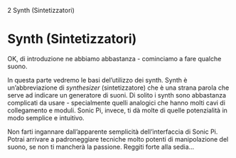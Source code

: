 2 Synth (Sintetizzatori)

# Synth (Sintetizzatori)

OK, di introduzione ne abbiamo abbastanza - cominciamo a fare qualche suono.

In questa parte vedremo le basi del’utilizzo dei synth. Synth è un’abbreviazione di *synthesizer* (sintetizzatore) che è una strana parola che serve ad indicare un generatore di suoni. Di solito i synth sono abbastanza complicati da usare - specialmente quelli analogici che hanno molti cavi di collegamento e moduli. Sonic Pi, invece, ti dà molte di quelle potenzialità in modo semplice e intuitivo.

Non farti ingannare dall’apparente semplicità dell’interfaccia di Sonic Pi. Potrai arrivare a padroneggiare tecniche molto potenti di manipolazione del suono, se non ti mancherà la passione. Reggiti forte alla sedia...
